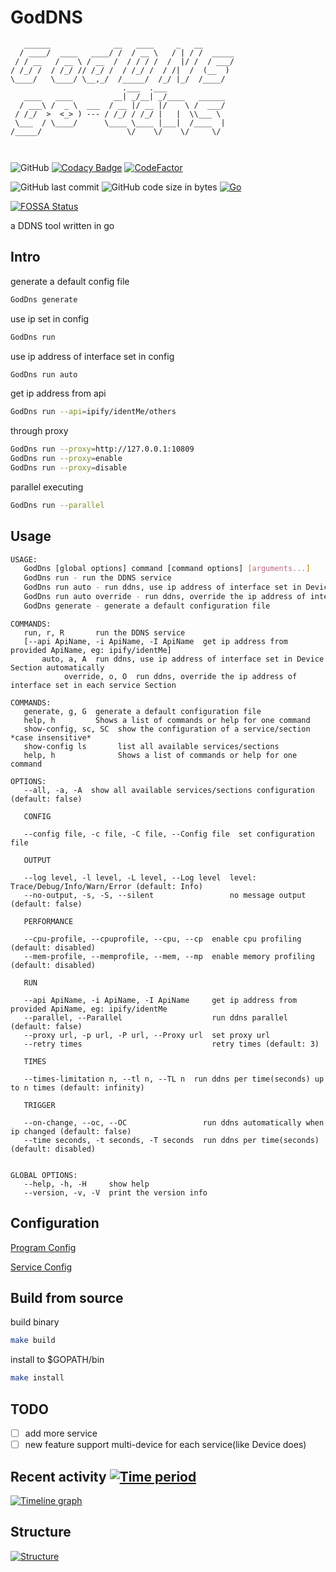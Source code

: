 # GodDNS

```
   ______              __   ____     _   __        
  / ____/  ____   ____/ /  / __ \   / | / /  _____
 / / __   / __ \ / __  /  / / / /  /  |/ /  / ___/
/ /_/ /  / /_/ // /_/ /  / /_/ /  / /|  /  (__  ) 
\____/   \____/ \__,_/  /_____/  /_/ |_/  /____/  
                         .___  .___             
   ____   ____         __| _/__| _/____   ______
  / ___\ /  _ \  ___  / __ |/ __ |/    \ /  ___/
 / /_/  >  <_> ) --- / /_/ / /_/ |   |  \\___ \ 
 \___  / \____/      \____ \____ |___|  /____  |
/_____/                   \/    \/    \/     \/ 
                                               
                                                
```

![GitHub](https://img.shields.io/github/license/Equationzhao/GoDDNS) [![Codacy Badge](https://app.codacy.com/project/badge/Grade/18444501bfd44f919c3a4c87b4e8fcaf)](https://app.codacy.com/gh/Equationzhao/GoDDNS/dashboard?utm\_source=gh\&utm\_medium=referral\&utm\_content=\&utm\_campaign=Badge\_grade) [![CodeFactor](https://www.codefactor.io/repository/github/equationzhao/goddns/badge)](https://www.codefactor.io/repository/github/equationzhao/goddns) 

![GitHub last commit](https://img.shields.io/github/last-commit/Equationzhao/GoDDNS) ![GitHub code size in bytes](https://img.shields.io/github/languages/code-size/Equationzhao/GoDDNS) [![Go](https://github.com/Equationzhao/GodDns/actions/workflows/go.yml/badge.svg)](https://github.com/Equationzhao/GodDns/actions/workflows/go.yml)

[![FOSSA Status](https://app.fossa.com/api/projects/git%2Bgithub.com%2FEquationzhao%2FGoDDNS.svg?type=large)](https://app.fossa.com/projects/git%2Bgithub.com%2FEquationzhao%2FGoDDNS?ref=badge\_large)

a DDNS tool written in go

## Intro

generate a default config file
```bash
GodDns generate
```
use ip set in config
```bash
GodDns run
```
use ip address of interface set in config
```bash
GodDns run auto 
```
get ip address from api
```bash
GodDns run --api=ipify/identMe/others
```
through proxy
```bash
GodDns run --proxy=http://127.0.0.1:10809
GodDns run --proxy=enable
GodDns run --proxy=disable
```
parallel executing
```bash
GodDns run --parallel
```


## Usage
```bash
USAGE:
   GodDns [global options] command [command options] [arguments...]
   GodDns run - run the DDNS service
   GodDns run auto - run ddns, use ip address of interface set in Device Section automatically
   GodDns run auto override - run ddns, override the ip address of interface set in each service Section
   GodDns generate - generate a default configuration file
```

```
COMMANDS:
   run, r, R       run the DDNS service 
   [--api ApiName, -i ApiName, -I ApiName  get ip address from provided ApiName, eg: ipify/identMe]
	   auto, a, A  run ddns, use ip address of interface set in Device Section automatically
   			override, o, O  run ddns, override the ip address of interface set in each service Section

COMMANDS:
   generate, g, G  generate a default configuration file
   help, h         Shows a list of commands or help for one command
   show-config, sc, SC  show the configuration of a service/section *case insensitive*
   show-config ls       list all available services/sections
   help, h              Shows a list of commands or help for one command
   
OPTIONS:
   --all, -a, -A  show all available services/sections configuration (default: false)

   CONFIG

   --config file, -c file, -C file, --Config file  set configuration file

   OUTPUT

   --log level, -l level, -L level, --Log level  level: Trace/Debug/Info/Warn/Error (default: Info)
   --no-output, -s, -S, --silent                 no message output (default: false)
   
   PERFORMANCE

   --cpu-profile, --cpuprofile, --cpu, --cp  enable cpu profiling (default: disabled)
   --mem-profile, --memprofile, --mem, --mp  enable memory profiling (default: disabled)
   
   RUN

   --api ApiName, -i ApiName, -I ApiName     get ip address from provided ApiName, eg: ipify/identMe
   --parallel, --Parallel                    run ddns parallel (default: false)
   --proxy url, -p url, -P url, --Proxy url  set proxy url
   --retry times                             retry times (default: 3)
    
   TIMES

   --times-limitation n, --tl n, --TL n  run ddns per time(seconds) up to n times (default: infinity)

   TRIGGER

   --on-change, --oc, --OC                 run ddns automatically when ip changed (default: false)
   --time seconds, -t seconds, -T seconds  run ddns per time(seconds) (default: disabled)


GLOBAL OPTIONS:
   --help, -h, -H     show help
   --version, -v, -V  print the version info

```

## Configuration

[Program Config](core/README.md)

[Service Config](service/README.md)

## Build from source

build binary

```bash
make build
```

install to $GOPATH/bin

```bash
make install
```

## TODO

* [ ] add more service
* [ ] new feature support multi-device for each service(like Device does)

## Recent activity [![Time period](https://images.repography.com/35290882/Equationzhao/GodDns/recent-activity/q65o3PECpPMnwg4phwoyLACVdMlhp7RSU_ZM56V6IsI/OblplC2Dj_Os64IMBtDy1MYIbUUtq2xrjYEpyDc2C2M_badge.svg)](https://repography.com)
[![Timeline graph](https://images.repography.com/35290882/Equationzhao/GodDns/recent-activity/q65o3PECpPMnwg4phwoyLACVdMlhp7RSU_ZM56V6IsI/OblplC2Dj_Os64IMBtDy1MYIbUUtq2xrjYEpyDc2C2M_timeline.svg)](https://github.com/Equationzhao/GodDns/commits)



## Structure

[![Structure](https://images.repography.com/35290882/Equationzhao/GodDns/structure/q65o3PECpPMnwg4phwoyLACVdMlhp7RSU_ZM56V6IsI/0cmrSCrg47Iro9mgH9R3TCPihAkB0y8Fm-LsJZBNscs_table.svg)](https://github.com/Equationzhao/GodDns)

